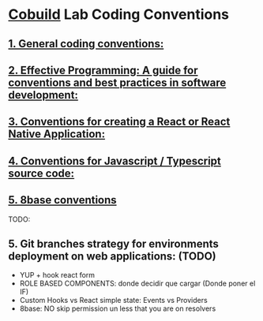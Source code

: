 # [Cobuild](https://cobuildlab.com) Lab Coding Conventions

## [1. General coding conventions:](./conventions/general-coding-conventions.md)

## [2. Effective Programming: A guide for conventions and best practices in software development:](./conventions/effective-programming-at-cobuildlab.md)

## [3. Conventions for creating a React or React Native Application:](./conventions/conventions-for-creating-a-react-application.md)

## [4. Conventions for Javascript / Typescript source code:](./conventions/conventions-for-javascript-typescript-source-code.md)

## [5. 8base conventions](https://github.com/cobuildlab/8base-recipes)

TODO: 

## 5. Git branches strategy for environments deployment on web applications: (TODO)

- YUP + hook react form
- ROLE BASED COMPONENTS: donde decidir que cargar (Donde poner el IF)
- Custom Hooks vs React simple state: Events vs Providers
- 8base: NO skip permission un less that you are on resolvers
